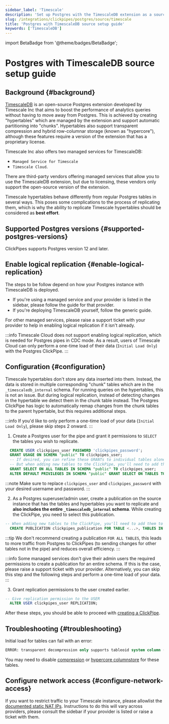 ```yaml
---
sidebar_label: 'Timescale'
description: 'Set up Postgres with the TimescaleDB extension as a source for ClickPipes'
slug: /integrations/clickpipes/postgres/source/timescale
title: 'Postgres with TimescaleDB source setup guide'
keywords: ['TimescaleDB']
---
```


import BetaBadge from '@theme/badges/BetaBadge';

# Postgres with TimescaleDB source setup guide

<BetaBadge/>

## Background {#background}

[TimescaleDB](https://github.com/timescale/timescaledb) is an open-source Postgres extension developed by Timescale Inc 
that aims to boost the performance of analytics queries without having to move away from Postgres. This is achieved by 
creating "hypertables" which are managed by the extension and support automatic partitioning into "chunks". 
Hypertables also support transparent compression and hybrid row-columnar storage (known as "hypercore"), although these
features require a version of the extension that has a proprietary license.

Timescale Inc also offers two managed services for TimescaleDB: 
- `Managed Service for Timescale`
- `Timescale Cloud`. 

There are third-party vendors offering managed services that allow you to use the TimescaleDB extension, but due to 
 licensing, these vendors only support the open-source version of the extension.

Timescale hypertables behave differently from regular Postgres tables in several ways. This poses some complications 
to the process of replicating them, which is why the ability to replicate Timescale hypertables should be considered as 
**best effort**.

## Supported Postgres versions {#supported-postgres-versions}

ClickPipes supports Postgres version 12 and later.

## Enable logical replication {#enable-logical-replication}

The steps to be follow depend on how your Postgres instance with TimescaleDB is deployed. 

- If you're using a managed service and your provider is listed in the sidebar, please follow the guide for that provider.
- If you're deploying TimescaleDB yourself, follow the generic guide. 

For other managed services, please raise a support ticket with your provider to help in enabling logical replication if 
it isn't already.

:::info
Timescale Cloud does not support enabling logical replication, which is needed for Postgres pipes in CDC mode.
As a result, users of Timescale Cloud can only perform a one-time load of their data (`Initial Load Only`) with the
Postgres ClickPipe.
:::

## Configuration {#configuration}

Timescale hypertables don't store any data inserted into them. Instead, the data is stored in multiple corresponding 
"chunk" tables which are in the `_timescaledb_internal` schema. For running queries on the hypertables, this is not an
issue. But during logical replication, instead of detecting changes in the hypertable we detect them in the chunk table
instead. The Postgres ClickPipe has logic to automatically remap changes from the chunk tables to the parent hypertable,
but this requires additional steps.

:::info
If you'd like to only perform a one-time load of your data (`Initial Load Only`), please skip steps 2 onward.
:::

1. Create a Postgres user for the pipe and grant it permissions to `SELECT` the tables you wish to replicate.

```sql
  CREATE USER clickpipes_user PASSWORD 'clickpipes_password';
  GRANT USAGE ON SCHEMA "public" TO clickpipes_user;
  -- If desired, you can refine these GRANTs to individual tables alone, instead of the entire schema
  -- But when adding new tables to the ClickPipe, you'll need to add them to the user as well.
  GRANT SELECT ON ALL TABLES IN SCHEMA "public" TO clickpipes_user;
  ALTER DEFAULT PRIVILEGES IN SCHEMA "public" GRANT SELECT ON TABLES TO clickpipes_user;
```

:::note
Make sure to replace `clickpipes_user` and `clickpipes_password` with your desired username and password.
:::

2. As a Postgres superuser/admin user, create a publication on the source instance that has the tables and hypertables 
   you want to replicate and **also includes the entire `_timescaledb_internal` schema**. While creating the ClickPipe, you need to select this publication.

```sql
-- When adding new tables to the ClickPipe, you'll need to add them to the publication as well manually. 
  CREATE PUBLICATION clickpipes_publication FOR TABLE <...>, TABLES IN SCHEMA _timescaledb_internal;
```

:::tip
We don't recommend creating a publication `FOR ALL TABLES`, this leads to more traffic from Postgres to ClickPipes (to sending changes for other tables not in the pipe) and reduces overall efficiency.
::: 

:::info
Some managed services don't give their admin users the required permissions to create a publication for an entire schema.
If this is the case, please raise a support ticket with your provider. Alternatively, you can skip this step and the following 
steps and perform a one-time load of your data.
:::

3. Grant replication permissions to the user created earlier.

```sql
-- Give replication permission to the USER
  ALTER USER clickpipes_user REPLICATION;
```

After these steps, you should be able to proceed with [creating a ClickPipe](../index.md).

## Troubleshooting {#troubleshooting}

Initial load for tables can fail with an error:

```sql
ERROR: transparent decompression only supports tableoid system column (SQLSTATE 42P10)
```

You may need to disable [compression](https://docs.timescale.com/api/latest/compression/decompress_chunk) or [hypercore columnstore](https://docs.timescale.com/api/latest/hypercore/convert_to_rowstore) for these tables.

## Configure network access {#configure-network-access}

If you want to restrict traffic to your Timescale instance, please allowlist the [documented static NAT IPs](../../index.md#list-of-static-ips).
Instructions to do this will vary across providers, please consult the sidebar if your provider is listed or raise a 
ticket with them.
